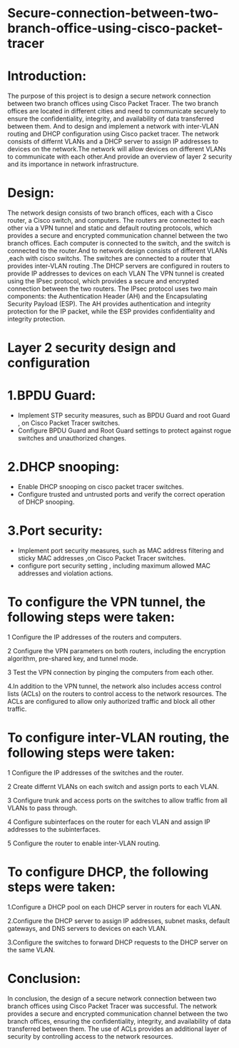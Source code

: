 # Secure-connection-between-two-branch-office-using-cisco-packet-tracer
# Introduction:
The purpose of this project is to design a secure network connection between two branch offices using Cisco Packet Tracer. The two branch offices are located in different cities and need to communicate securely to ensure the confidentiality, integrity, and availability of data transferred between them. And to design and implement a network with inter-VLAN routing and DHCP configuration using Cisco packet tracer. The network consists of differnt  VLANs and a DHCP server to assign IP addresses to devices on the network.The network will allow devices on different VLANs to communicate with each other.And provide an overview of layer 2 security and its importance in network infrastructure.
 # Design:
The network design consists of two branch offices, each with a Cisco router, a Cisco switch, and  computers. The routers are connected to each other via a VPN tunnel and static and default routing protocols, which provides a secure and encrypted communication channel between the two branch offices. Each computer is connected to the switch, and the switch is connected to the router.And to network design consists of different VLANs ,each with cisco switchs. The switches are connected to a router that provides inter-VLAN routing .The DHCP servers are configured in routers to provide IP addresses to devices on each VLAN
The VPN tunnel is created using the IPsec protocol, which provides a secure and encrypted connection between the two routers. The IPsec protocol uses two main components: the Authentication Header (AH) and the Encapsulating Security Payload (ESP). The AH provides authentication and integrity protection for the IP packet, while the ESP provides confidentiality and integrity protection.
# Layer 2 security design and configuration
# 1.BPDU Guard:
 * Implement STP security measures, such as BPDU Guard and root Guard , on Cisco Packet Tracer switches.
 * Configure BPDU Guard and Root Guard settings to protect against rogue switches and unauthorized changes.

# 2.DHCP snooping:
 * Enable DHCP snooping on cisco packet tracer switches.
 * Configure trusted and untrusted ports and verify the correct operation of DHCP snooping.
# 3.Port security:
 * Implement port security measures, such as MAC address filtering and sticky MAC addresses ,on Cisco Packet Tracer switches.
 * configure port security setting , including maximum allowed MAC addresses and violation actions.
 
# To configure the VPN tunnel, the following steps were taken:
 1 Configure the IP addresses of the routers and computers.
 
 2 Configure the VPN parameters on both routers, including the encryption algorithm, pre-shared key, and tunnel mode.
 
 3 Test the VPN connection by pinging the computers from each other.
 
 4.In addition to the VPN tunnel, the network also includes access control lists (ACLs) on the routers to control access to the network resources. The ACLs are configured to allow only authorized traffic and block all other traffic.
 # To configure inter-VLAN routing, the following steps were taken:
 
 1 Configure the IP addresses of the switches and the router.
 
 2 Create differnt  VLANs on each switch and assign ports to each VLAN.
 
 3 Configure trunk and access ports on the switches to allow traffic from all VLANs to pass through.
 
 4 Configure subinterfaces on the router for each VLAN and assign IP addresses to the subinterfaces.
 
 5 Configure the router to enable inter-VLAN routing.
 
 # To configure DHCP, the following steps were taken:
 1.Configure a DHCP pool on each DHCP server in routers for each VLAN.
 
 2.Configure the DHCP server to assign IP addresses, subnet masks, default gateways, and DNS servers to devices on each VLAN.
 
 3.Configure the switches to forward DHCP requests to the DHCP server on the same VLAN.
# Conclusion:
In conclusion, the design of a secure network connection between two branch offices using Cisco Packet Tracer was successful. The network provides a secure and encrypted communication channel between the two branch offices, ensuring the confidentiality, integrity, and availability of data transferred between them. The use of ACLs provides an additional layer of security by controlling access to the network resources.

 

